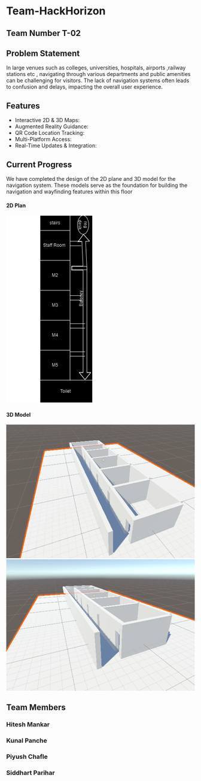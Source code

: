 # Team-HackHorizon 

## Team Number T-02
<!-- ## Indoor Navigation System -->
## Problem Statement 
 In large venues such as colleges, universities, hospitals, airports ,railway stations etc , navigating through various departments and public amenities can be challenging for visitors. The lack of navigation systems often leads to confusion and delays, impacting the overall user experience.
## Features
- Interactive 2D & 3D Maps:
- Augmented Reality Guidance:
- QR Code Location Tracking:
- Multi-Platform Access:
- Real-Time Updates & Integration:

## Current Progress
We have completed the design of the 2D plane and 3D model for the navigation system. These models serve as the foundation for building the navigation and wayfinding features within this floor
#### 2D Plan
![2D Plan](images/2d-plan.png)

#### 3D Model
![3D Model](images/3d-model1.png)
![3D Model](images/3d-model.png)

## Team Members
 ### Hitesh Mankar
### Kunal Panche
 ### Piyush Chafle
 ### Siddhart Parihar
